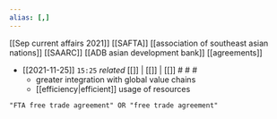 ```yaml
---
alias: [,]
---
```

[[Sep current affairs 2021]] [[SAFTA]] [[association of southeast asian nations]] [[SAARC]] [[ADB asian development bank]] [[agreements]]

- [[2021-11-25]]  `15:25` _related_ [[]] | [[]] | [[]] # # #
	- greater integration with global value chains
	- [[efficiency|efficient]] usage of resources

```query
"FTA free trade agreement" OR "free trade agreement"
```
